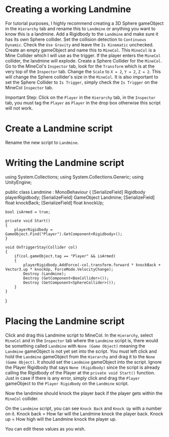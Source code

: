 # Creating a working Landmine

For tutorial purposes, I highly recommend creating a 3D Sphere gameObject in the `Hierarchy` tab and rename this to `Landmine` or anything you want to know this is a landmine.
Add a Rigidbody to the `Landmine` and make sure it has its own Sphere collider.
Set the collision detection to `Continuous Dynamic`.
Check the `Use Gravity` and leave the `Is Kinematic` unchecked.
Create an empty gameObject and name this to `MineCol`.
This `MineCol` is a Mine Collider which I will use as the trigger. If the player enters the `MineCol` collider, the landmine will explode.
Create a Sphere Collider for the `MineCol`.
Go to the MineCol's `Inspector` tab, look for the `Transform` which is at the very top of the `Inspector` tab.
Change the `Scale` to `X = 2`, `Y = 2`, `Z = 2`.
This will change the Sphere collider's size in the `MineCol`.
It is also important to set the Sphere Collider to `Is Trigger`, simply check the `Is Trigger` on the MineCol `Inspector` tab.

Important Step: Click on the `Player` in the `Hierarchy` tab, in the `Inspector` tab, you must tag the `Player` as `Player` in the drop box otherwise this script will not work.

# Create a Landmine script

Rename the new script to `Landmine`.

# Writing the Landmine script

using System.Collections;
using System.Collections.Generic;
using UnityEngine;

public class Landmine : MonoBehaviour
{
    [SerializeField] Rigidbody playerRigidbody;
    [SerializeField] GameObject Landmine;
    [SerializeField] float knockBack;
    [SerializeField] float knockUp;


    bool isArmed = true;

    private void Start()
    {
        playerRigidbody = GameObject.Find("Player").GetComponent<Rigidbody>();
    }

    void OnTriggerStay(Collider col)
    {
        if(col.gameObject.tag == "Player" && isArmed)
        {
            playerRigidbody.AddForce(-col.transform.forward * knockBack + Vector3.up * knockUp, ForceMode.VelocityChange);
            Destroy (Landmine);
            Destroy (GetComponent<BoxCollider>());
            Destroy (GetComponent<SphereCollider>());
        }
    }
}


# Placing the Landmine script

Click and drag this Landmine script to MineCol.
In the `Hierarchy`, select `MineCol` and in the `Inspector` tab where the `Landmine` script is, there would be something called `Landmine` with `None (Game Object)` meaning the `Landmine` gameObject is not yet set into the script.
You must left click and hold the `Landmine` gameObject from the `Hierarchy` and drag it to the `None (Game Object)`.
It should set the `Landmine` gameObject into the script.
Ignore the Player Rigidbody that says `None (Rigidbody)` since the script is already calling the Rigidbody of the Player at the `private void Start()` function.
Just in case if there is any error, simply click and drag the `Player` gameObject to the `Player Rigidbody` on the `Landmine` script.

Now the landmine should knock the player back if the player gets within the `MineCol` collider.

On the `Landmine` script, you can see `Knock Back` and `Knock Up` with a number on it.
Knock back = How far will the Landmine knock the player back.
Knock up = How high will the Landmine knock the player up.

You can edit these values as you wish.